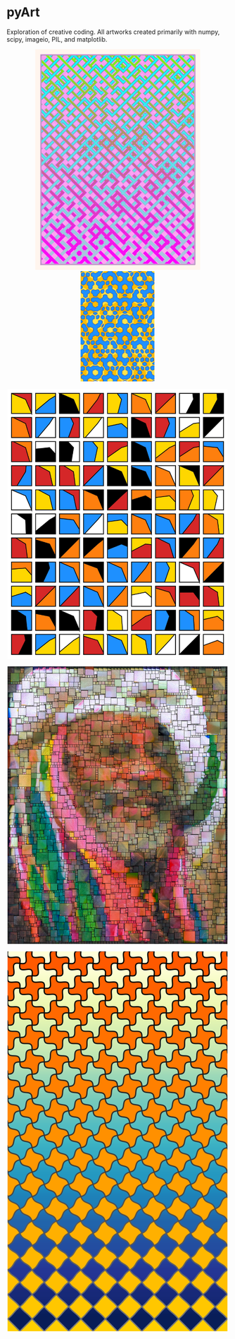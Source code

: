 # pyArt
Exploration of creative coding. All artworks created primarily with numpy, scipy, imageio, PIL, and matplotlib.

<p align="center">
<img src="gallery/c.png" height="500" class="center"> <img src="gallery/tra2.png" height="250" class="center"> 
</p>

<p align="center">
<img src="gallery/semiphore1.jpg" width="500" class="center">
</p>

<p align="center">
<img src="gallery/george2_tra8ns.png" width="500" class="center">
</p>

<p align="center">
<img src="gallery/escher.png" width="500" class="center">
</p>
